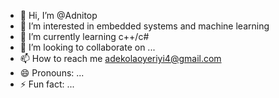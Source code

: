 - 👋 Hi, I’m @Adnitop
- 👀 I’m interested in embedded systems and machine learning 
- 🌱 I’m currently learning c++/c#
- 💞️ I’m looking to collaborate on ...
- 📫 How to reach me adekolaoyeriyi4@gmail.com
- 😄 Pronouns: ...
- ⚡ Fun fact: ...

<!---
Adnitop/Adnitop is a ✨ special ✨ repository because its `README.md` (this file) appears on your GitHub profile.
You can click the Preview link to take a look at your changes.
--->
